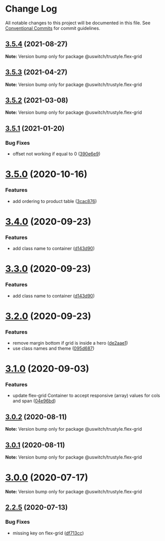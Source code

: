 # Change Log

All notable changes to this project will be documented in this file.
See [Conventional Commits](https://conventionalcommits.org) for commit guidelines.

## [3.5.4](https://github.com/uswitch/trustyle/compare/@uswitch/trustyle.flex-grid@3.5.3...@uswitch/trustyle.flex-grid@3.5.4) (2021-08-27)

**Note:** Version bump only for package @uswitch/trustyle.flex-grid





## [3.5.3](https://github.com/uswitch/trustyle/compare/@uswitch/trustyle.flex-grid@3.5.2...@uswitch/trustyle.flex-grid@3.5.3) (2021-04-27)

**Note:** Version bump only for package @uswitch/trustyle.flex-grid





## [3.5.2](https://github.com/uswitch/trustyle/compare/@uswitch/trustyle.flex-grid@3.5.1...@uswitch/trustyle.flex-grid@3.5.2) (2021-03-08)

**Note:** Version bump only for package @uswitch/trustyle.flex-grid





## [3.5.1](https://github.com/uswitch/trustyle/compare/@uswitch/trustyle.flex-grid@3.5.0...@uswitch/trustyle.flex-grid@3.5.1) (2021-01-20)


### Bug Fixes

* offset not working if equal to 0 ([390e6e9](https://github.com/uswitch/trustyle/commit/390e6e9))





# [3.5.0](https://github.com/uswitch/trustyle/compare/@uswitch/trustyle.flex-grid@3.4.2...@uswitch/trustyle.flex-grid@3.5.0) (2020-10-16)


### Features

* add ordering to product table ([3cac876](https://github.com/uswitch/trustyle/commit/3cac876))





# [3.4.0](https://github.com/uswitch/trustyle/compare/@uswitch/trustyle.flex-grid@3.2.0...@uswitch/trustyle.flex-grid@3.4.0) (2020-09-23)


### Features

* add class name to container ([d143d90](https://github.com/uswitch/trustyle/commit/d143d90))





# [3.3.0](https://github.com/uswitch/trustyle/compare/@uswitch/trustyle.flex-grid@3.2.0...@uswitch/trustyle.flex-grid@3.3.0) (2020-09-23)


### Features

* add class name to container ([d143d90](https://github.com/uswitch/trustyle/commit/d143d90))





# [3.2.0](https://github.com/uswitch/trustyle/compare/@uswitch/trustyle.flex-grid@3.1.0...@uswitch/trustyle.flex-grid@3.2.0) (2020-09-23)


### Features

* remove margin bottom if grid is inside a hero ([de2aae1](https://github.com/uswitch/trustyle/commit/de2aae1))
* use class names and theme ([095d687](https://github.com/uswitch/trustyle/commit/095d687))





# [3.1.0](https://github.com/uswitch/trustyle/compare/@uswitch/trustyle.flex-grid@3.0.2...@uswitch/trustyle.flex-grid@3.1.0) (2020-09-03)


### Features

* update flex-grid Container to accept responsive (array) values for cols and span ([04e96bd](https://github.com/uswitch/trustyle/commit/04e96bd))





## [3.0.2](https://github.com/uswitch/trustyle/compare/@uswitch/trustyle.flex-grid@3.0.1...@uswitch/trustyle.flex-grid@3.0.2) (2020-08-11)

**Note:** Version bump only for package @uswitch/trustyle.flex-grid





## [3.0.1](https://github.com/uswitch/trustyle/compare/@uswitch/trustyle.flex-grid@3.0.0...@uswitch/trustyle.flex-grid@3.0.1) (2020-08-11)

**Note:** Version bump only for package @uswitch/trustyle.flex-grid





# [3.0.0](https://github.com/uswitch/trustyle/compare/@uswitch/trustyle.flex-grid@2.2.5...@uswitch/trustyle.flex-grid@3.0.0) (2020-07-17)

**Note:** Version bump only for package @uswitch/trustyle.flex-grid





## [2.2.5](https://github.com/uswitch/trustyle/compare/@uswitch/trustyle.flex-grid@2.2.4...@uswitch/trustyle.flex-grid@2.2.5) (2020-07-13)


### Bug Fixes

* missing key on flex-grid ([df713cc](https://github.com/uswitch/trustyle/commit/df713cc))
